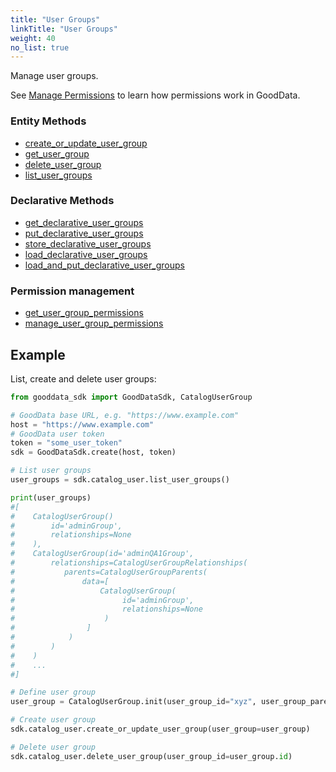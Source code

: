 ```yaml
---
title: "User Groups"
linkTitle: "User Groups"
weight: 40
no_list: true
---
```


Manage user groups.

See [Manage Permissions](https://www.gooddata.com/docs/cloud/manage-deployment/manage-permissions/) to learn how permissions work in GoodData.


### Entity Methods

* [create_or_update_user_group](./create_or_update_user_group/)
* [get_user_group](./get_user_group/)
* [delete_user_group](./delete_user_group/)
* [list_user_groups](./list_user_groups/)

### Declarative Methods

* [get_declarative_user_groups](./get_declarative_user_groups/)
* [put_declarative_user_groups](./put_declarative_user_groups/)
* [store_declarative_user_groups](./store_declarative_user_groups/)
* [load_declarative_user_groups](./load_declarative_user_groups/)
* [load_and_put_declarative_user_groups](./load_and_put_declarative_user_groups/)

### Permission management
* [get_user_group_permissions](./get_user_group_permissions/)
* [manage_user_group_permissions](./manage_user_group_permissions/)

## Example

List, create and delete user groups:

```python
from gooddata_sdk import GoodDataSdk, CatalogUserGroup

# GoodData base URL, e.g. "https://www.example.com"
host = "https://www.example.com"
# GoodData user token
token = "some_user_token"
sdk = GoodDataSdk.create(host, token)

# List user groups
user_groups = sdk.catalog_user.list_user_groups()

print(user_groups)
#[
#    CatalogUserGroup()
#        id='adminGroup',
#        relationships=None
#    ),
#    CatalogUserGroup(id='adminQA1Group',
#        relationships=CatalogUserGroupRelationships(
#           parents=CatalogUserGroupParents(
#               data=[
#                   CatalogUserGroup(
#                        id='adminGroup',
#                        relationships=None
#                    )
#                ]
#            )
#        )
#    )
#    ...
#]

# Define user group
user_group = CatalogUserGroup.init(user_group_id="xyz", user_group_parent_ids=["demoGroup"])

# Create user group
sdk.catalog_user.create_or_update_user_group(user_group=user_group)

# Delete user group
sdk.catalog_user.delete_user_group(user_group_id=user_group.id)
```

